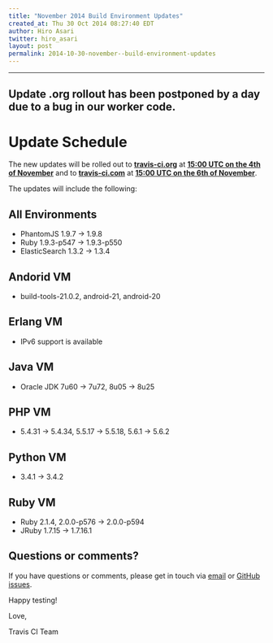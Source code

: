 ```yaml
---
title: "November 2014 Build Environment Updates"
created_at: Thu 30 Oct 2014 08:27:40 EDT
author: Hiro Asari
twitter: hiro_asari
layout: post
permalink: 2014-10-30-november--build-environment-updates
---
```


---------
Update
.org rollout has been postponed by a day due to a bug in our worker code.
---------


# Update Schedule

The new updates will be rolled out to
**[travis-ci.org](https://travis-ci.org)** at **[15:00 UTC on the 4th of November](http://everytimezone.com/#2014-11-4,180,cn3)** and
to **[travis-ci.com](https://travis-ci.com)** at **[15:00 UTC on the 6th of November](http://everytimezone.com/#2014-10-14,180,cn3)**.

The updates will include the following:

## All Environments

* PhantomJS 1.9.7 → 1.9.8
* Ruby 1.9.3-p547 → 1.9.3-p550
* ElasticSearch 1.3.2 → 1.3.4

## Andorid VM

* build-tools-21.0.2, android-21, android-20

## Erlang VM

* IPv6 support is available

## Java VM

* Oracle JDK 7u60 → 7u72, 8u05 → 8u25

## PHP VM

* 5.4.31 → 5.4.34, 5.5.17 → 5.5.18, 5.6.1 → 5.6.2

## Python VM

* 3.4.1 → 3.4.2

## Ruby VM

* Ruby 2.1.4, 2.0.0-p576 → 2.0.0-p594
* JRuby 1.7.15 → 1.7.16.1

## Questions or comments?

If you have questions or comments, please get in touch via [email](mailto:support@travis-ci.com)
or [GitHub issues](https://github.com/travis-ci/travis-ci/issues).

Happy testing!

Love,

Travis CI Team
